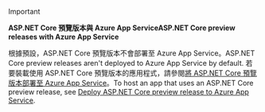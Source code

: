 > [!IMPORTANT]
> <span data-ttu-id="b1467-101">**ASP.NET Core 預覽版本與 Azure App Service**</span><span class="sxs-lookup"><span data-stu-id="b1467-101">**ASP.NET Core preview releases with Azure App Service**</span></span>
>
> <span data-ttu-id="b1467-102">根據預設，ASP.NET Core 預覽版本不會部署至 Azure App Service。</span><span class="sxs-lookup"><span data-stu-id="b1467-102">ASP.NET Core preview releases aren't deployed to Azure App Service by default.</span></span> <span data-ttu-id="b1467-103">若要裝載使用 ASP.NET Core 預覽版本的應用程式，請參閱[將 ASP.NET Core 預覽版本部署至 Azure App Service](xref:host-and-deploy/azure-apps/index#deploy-aspnet-core-preview-release-to-azure-app-service)。</span><span class="sxs-lookup"><span data-stu-id="b1467-103">To host an app that uses an ASP.NET Core preview release, see [Deploy ASP.NET Core preview release to Azure App Service](xref:host-and-deploy/azure-apps/index#deploy-aspnet-core-preview-release-to-azure-app-service).</span></span>
